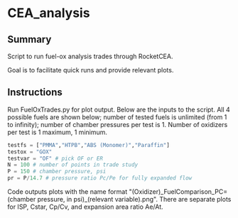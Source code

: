 # CEA_analysis

## Summary
Script to run fuel-ox analysis trades through RocketCEA. 

Goal is to facilitate quick runs and provide relevant plots.

## Instructions
Run FuelOxTrades.py for plot output. Below are the inputs to the script. All 4 possible fuels are shown below; number of tested fuels is unlimited (from 1 to infinity); number of chamber pressures per test is 1. Number of oxidizers per test is 1 maximum, 1 minimum.

```python
testfs = ["PMMA","HTPB","ABS (Monomer)","Paraffin"]
testox = "GOX"
testvar = "OF" # pick OF or ER
N = 100 # number of points in trade study
P = 150 # chamber pressure, psi
pr = P/14.7 # pressure ratio Pc/Pe for fully expanded flow
```

Code outputs plots with the name format "(Oxidizer)\_FuelComparison\_PC=(chamber pressure, in psi)\_(relevant variable).png". There are separate plots for ISP, Cstar, Cp/Cv, and expansion area ratio Ae/At. 

